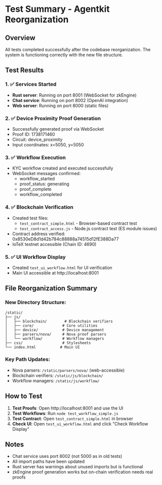 # Test Summary - Agentkit Reorganization

## Overview
All tests completed successfully after the codebase reorganization. The system is functioning correctly with the new file structure.

## Test Results

### 1. ✅ Services Started
- **Rust server**: Running on port 8001 (WebSocket for zkEngine)
- **Chat service**: Running on port 8002 (OpenAI integration)
- **Web server**: Running on port 8000 (static files)

### 2. ✅ Device Proximity Proof Generation
- Successfully generated proof via WebSocket
- Proof ID: 1738171460
- Circuit: device_proximity
- Input coordinates: x=5050, y=5050

### 3. ✅ Workflow Execution
- KYC workflow created and executed successfully
- WebSocket messages confirmed:
  - workflow_started
  - proof_status: generating
  - proof_complete
  - workflow_completed

### 4. ✅ Blockchain Verification
- Created test files:
  - `test_contract_simple.html` - Browser-based contract test
  - `test_contract_access.js` - Node.js contract test (ES module issues)
- Contract address verified: 0x8530eD8d1d42b784c88888a74515d12fE388Da77
- IoTeX testnet accessible (Chain ID: 4690)

### 5. ✅ UI Workflow Display
- Created `test_ui_workflow.html` for UI verification
- Main UI accessible at http://localhost:8001

## File Reorganization Summary

### New Directory Structure:
```
/static/
├── js/
│   ├── blockchain/        # Blockchain verifiers
│   ├── core/             # Core utilities
│   ├── device/           # Device management
│   ├── parsers/nova/     # Nova proof parsers
│   └── workflow/         # Workflow managers
├── css/                  # Stylesheets
└── index.html           # Main UI
```

### Key Path Updates:
- Nova parsers: `/static/parsers/nova/` (web-accessible)
- Blockchain verifiers: `/static/js/blockchain/`
- Workflow managers: `/static/js/workflow/`

## How to Test

1. **Test Proofs**: Open http://localhost:8001 and use the UI
2. **Test Workflows**: Run `node test_workflow_simple.js`
3. **Test Contract**: Open `test_contract_simple.html` in browser
4. **Check UI**: Open `test_ui_workflow.html` and click "Check Workflow Display"

## Notes
- Chat service uses port 8002 (not 5000 as in old tests)
- All import paths have been updated
- Rust server has warnings about unused imports but is functional
- zkEngine proof generation works but on-chain verification needs real proofs